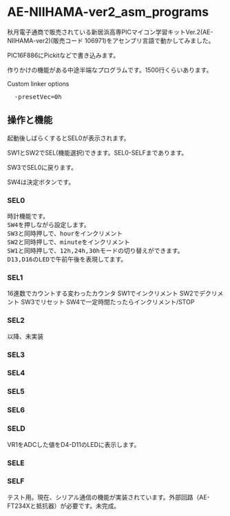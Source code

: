 # AE-NIIHAMA-ver2_asm_programs

秋月電子通商で販売されている新居浜高専PICマイコン学習キットVer.2(AE-NIIHAMA-ver2)(販売コード 106971)をアセンブリ言語で動かしてみました。

PIC16F886にPickitなどで書き込みます。

作りかけの機能がある中途半端なプログラムです。1500行くらいあります。

Custom linker options
<pre>
  -presetVec=0h
</pre>


## 操作と機能

起動後しばらくするとSEL0が表示されます。

SW1とSW2でSEL(機能選択)できます。SEL0-SELFまであります。

SW3でSEL0に戻ります。

SW4は決定ボタンです。

### SEL0 
<pre>
時計機能です。
SW4を押しながら設定します。
SW3と同時押しで、hourをインクリメント
SW2と同時押しで、minuteをインクリメント
SW1と同時押しで、12h,24h,30hモードの切り替えができます。
D13,D16のLEDで午前午後を表現してます。
</pre>

### SEL1
16進数でカウントする変わったカウンタ
SW1でインクリメント
SW2でデクリメント
SW3でリセット
SW4で一定時間たったらインクリメント/STOP
### SEL2
以降、未実装
### SEL3
### SEL4
### SEL5
### SEL6
### SELD
VR1をADCした値をD4-D11のLEDに表示します。
### SELE
### SELF
テスト用。現在、シリアル通信の機能が実装されています。外部回路（AE-FT234Xと抵抗器）が必要です。未完成。


















